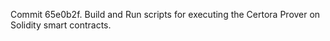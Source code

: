 Commit 65e0b2f.                    Build and Run scripts for executing the Certora Prover on Solidity smart contracts.
